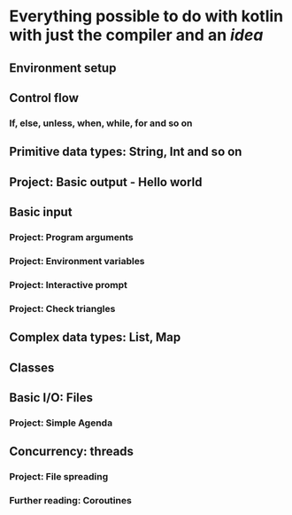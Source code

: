 # Everything possible to do with kotlin with just the compiler and an _idea_

## Environment setup

## Control flow

### If, else, unless, when, while, for and so on

## Primitive data types: String, Int and so on

## Project: Basic output - Hello world

## Basic input

### Project: Program arguments

### Project: Environment variables

### Project: Interactive prompt

### Project: Check triangles

## Complex data types: List, Map

## Classes

## Basic I/O: Files

### Project: Simple Agenda

## Concurrency: threads

### Project: File spreading

### Further reading: Coroutines

